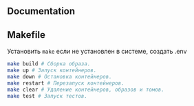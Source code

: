 Documentation
-------------

## Makefile
Установить `make` если не установлен в системе, создать .env

```bash
make build # Сборка образа.
make up # Запуск контейнеров.
make down # Остановка контейнеров.
make restart # Перезапуск контейнеров.
make clear # Удаление контейнеров, образов и томов.
make test # Запуск тестов.
```
